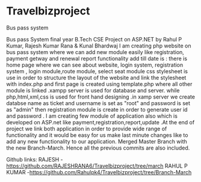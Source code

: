 # Travelbizproject

Bus pass system

Bus pass System final year B.Tech CSE Project on ASP.NET by Rahul P Kumar, Rajesh Kumar Rana & Kunal Bhardwaj I am creating php website on 
bus pass system where we can add new module easily like registration, payment getway and renewal report functionality add till date is : there is home page where we can see about website, login system, registration system , login module,route module, select seat module css stylesheet is use in order to structure the layout of the website and link the stylesheet with index.php and first page is created using template.php where all other module is linked .xampp server is used for database and server. while php,html,xml,css is used for front hand designing .in xamp server we create databse name as ticket and username is set as "root" and password is set as "admin" then registration module is create in order to generate user id and password . I am creating few module of application also which is developed on ASP.net like payment,registration,report,update .At the end of project we link both application in order to provide wide range of functionality and it would be easy for us make last minute changes like to add any new functionality to our application.
Merged Master Branch with the new Branch-March. Hence all the previous commits are also included.

Github links: RAJESH -https://github.com/RAJESHRANA6/Travelbizproject/tree/march RAHUL P KUMAR -https://github.com/Rahulpk4/Travelbizproject/tree/Branch-March
